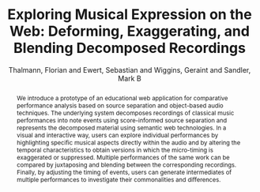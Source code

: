 --- 
  title: "Exploring Musical Expression on the Web: Deforming, Exaggerating, and Blending Decomposed Recordings" 
  abstract: "We introduce a prototype of an educational web application for comparative performance analysis based on source separation and object-based audio techniques. The underlying system decomposes recordings of classical music performances into note events using score-informed source separation and represents the decomposed material using semantic web technologies. In a visual and interactive way, users can explore individual performances by highlighting specific musical aspects directly within the audio and by altering the temporal characteristics to obtain versions in which the micro-timing is exaggerated or suppressed. Multiple performances of the same work can be compared by juxtaposing and blending between the corresponding recordings. Finally, by adjusting the timing of events, users can generate intermediates of multiple performances to investigate their commonalities and differences." 
  address: "London" 
  author: "Thalmann, Florian and Ewert, Sebastian and Wiggins, Geraint and Sandler, Mark B" 
  booktitle: "Proceedings of the International Web Audio Conference" 
  editor: "Thalmann, Florian and Ewert, Sebastian" 
  month: "Proceedings of the International Web Audio Conference"
  pages: "" 
  publisher: "Queen Mary University of London" 
  series: "WAC '17"
  type: "Poster"  
  year: "2017" 
  id: "2017_EA_62" 
  tags: year2017 
  pdflink: /_data/papers/pdf/2017/62.pdf
---